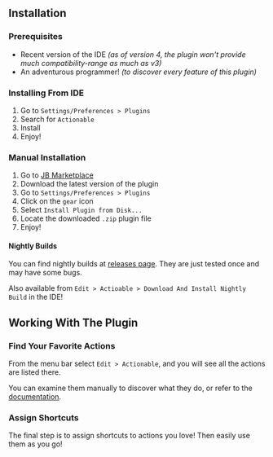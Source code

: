 ## Installation

### Prerequisites

* Recent version of the IDE _(as of version 4, the plugin won't provide much compatibility-range as much as v3)_
* An adventurous programmer! _(to discover every feature of this plugin)_

### Installing From IDE

1. Go to `Settings/Preferences > Plugins`
2. Search for `Actionable`
3. Install
4. Enjoy!

### Manual Installation

1. Go to [JB Marketplace](https://plugins.jetbrains.com/plugin/17962-actionable)
2. Download the latest version of the plugin
3. Go to `Settings/Preferences > Plugins`
4. Click on the `gear` icon
5. Select `Install Plugin from Disk...`
6. Locate the downloaded `.zip` plugin file
7. Enjoy!

#### Nightly Builds

You can find nightly builds at [releases page](https://github.com/MohammadMD1383/Actionable/releases).
They are just tested once and may have some bugs.

Also available from `Edit > Actioable > Download And Install Nightly Build` in the IDE!

## Working With The Plugin

### Find Your Favorite Actions

From the menu bar select `Edit > Actionable`, and you will see all the actions are listed there.

You can examine them manually to discover what they do, or refer to the [documentation](Actions%20Documetation/index.md).

### Assign Shortcuts

The final step is to assign shortcuts to actions you love! Then easily use them as you go!
